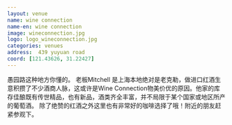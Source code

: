 ```yaml
---
layout: venue
name: wine connection
name-en: wine connection
image: wineconnection.jpg
logo: logo_wineconnection.jpg
categories: venues
address:  439 yuyuan road 
coord: [121.43626, 31.22427]
---
```


愚园路这种地方你懂的。
老板Mitchell 是上海本地绝对是老克勒，做进口红酒生意积攒了不少酒商人脉，这或许是Wine Connection物美价优的原因。他家的库存佳酿既有传世精品，也有新品，酒类齐全丰富，并不局限于某个国家或地区所产的葡萄酒。
除了绝赞的红酒之外这里也有非常好的咖啡选择了哦！附近的朋友赶紧参观下。